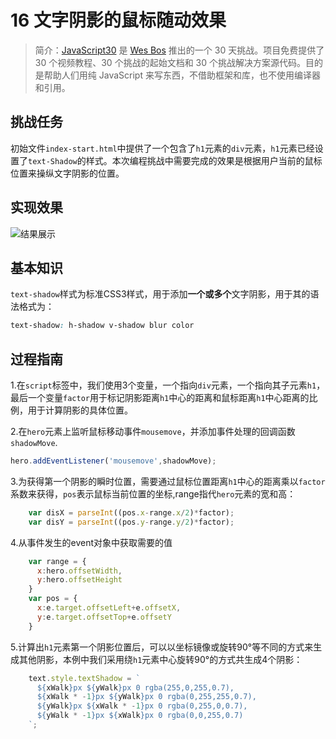 # 16 文字阴影的鼠标随动效果

> 简介：[JavaScript30](https://javascript30.com) 是 [Wes Bos](https://github.com/wesbos) 推出的一个 30 天挑战。项目免费提供了 30 个视频教程、30 个挑战的起始文档和 30 个挑战解决方案源代码。目的是帮助人们用纯 JavaScript 来写东西，不借助框架和库，也不使用编译器和引用。

## 挑战任务
   初始文件`index-start.html`中提供了一个包含了`h1`元素的`div`元素，`h1`元素已经设置了`text-Shadow`的样式。本次编程挑战中需要完成的效果是根据用户当前的鼠标位置来操纵文字阴影的位置。

## 实现效果
![结果展示]()

## 基本知识
`text-shadow`样式为标准CSS3样式，用于添加**一个或多个**文字阴影，用于其的语法格式为：
```css
text-shadow: h-shadow v-shadow blur color
```

## 过程指南
1.在`script`标签中，我们使用3个变量，一个指向`div`元素，一个指向其子元素`h1`，最后一个变量`factor`用于标记阴影距离`h1`中心的距离和鼠标距离`h1`中心距离的比例，用于计算阴影的具体位置。

2.在`hero`元素上监听鼠标移动事件`mousemove`，并添加事件处理的回调函数`shadowMove`.
```js
hero.addEventListener('mousemove',shadowMove);
```

3.为获得第一个阴影的瞬时位置，需要通过鼠标位置距离`h1`中心的距离乘以`factor`系数来获得，`pos`表示鼠标当前位置的坐标,range指代`hero`元素的宽和高：
```js
    var disX = parseInt((pos.x-range.x/2)*factor);
    var disY = parseInt((pos.y-range.y/2)*factor);
```
4.从事件发生的event对象中获取需要的值
```js
    var range = {
      x:hero.offsetWidth,
      y:hero.offsetHeight
    }
    var pos = {
      x:e.target.offsetLeft+e.offsetX,
      y:e.target.offsetTop+e.offsetY
    }
```
5.计算出`h1`元素第一个阴影位置后，可以以坐标镜像或旋转90°等不同的方式来生成其他阴影，本例中我们采用绕`h1`元素中心旋转90°的方式共生成4个阴影：
```js
    text.style.textShadow = `
      ${xWalk}px ${yWalk}px 0 rgba(255,0,255,0.7),
      ${xWalk * -1}px ${yWalk}px 0 rgba(0,255,255,0.7),
      ${yWalk}px ${xWalk * -1}px 0 rgba(0,255,0,0.7),
      ${yWalk * -1}px ${xWalk}px 0 rgba(0,0,255,0.7)
    `;
```
